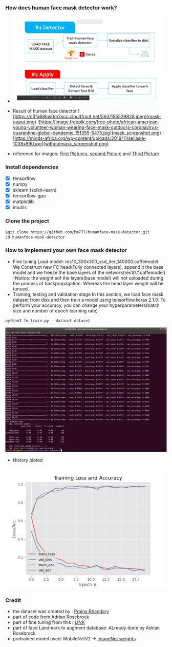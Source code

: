 ### How does human face mask detector work?
 - ![explanaition](screen.png)

 - Result of human face detector
 ![https://d3fa68hw0m2vcc.cloudfront.net/563/195539828.jpeg](mask-ouput.png)
![https://image.freepik.com/free-photo/african-american-young-volunteer-woman-wearing-face-mask-outdoors-coronavirus-quarantine-global-pandemic_151355-5475.jpg](mask_screenshot.png)
![https://minds-africa.org/wp-content/uploads/2019/11/sellasie-1038x890.jpg](withoutmask_screenshot.png)

 - reference for images: [First Pictures](https://d3fa68hw0m2vcc.cloudfront.net/563/195539828.jpeg), [second Picture](https://image.freepik.com/free-photo/african-american-young-volunteer-woman-wearing-face-mask-outdoors-coronavirus-quarantine-global-pandemic_) and [Third Picture](https://minds-africa.org/wp-content/uploads/2019/11/sellasie-1038x890.jpg)


### Install dependencies
 - [x] tensorflow
 - [x] numpy      
 - [x] sklearn  (scikit-learn) 
 - [x] tensorflow-gpu
 - [x] matplotlib
 - [x] imutils

### Clone the project
```
$git clone https://github.com/bm777/humanface-mask-detector.git
cd humanface-mask-detector
```

### How to implement your own face mask detector

 - Fine tuning
 Load model: res10_300x300_ssd_iter_140000.caffemodel.
 We Construct  new FC head(Fully connected layers), append it the base model and we freeze the base layers of the network(res10.*.caffemodel)
 -Notice: the weight sof the layers(base model) will not uploaded during the process of backpropagation. Whereas the head layer weight will be tunued. 
 - Training, testing and validation stage
 In this section, we load face mask dataset from disk and then train a model using tensorflow.keras 2.1.0.
 To perform your accuracy, you can change your hyperparameters(batch size and number of epoch learning rate)
 ```
 python3 fm_train.py --dataset dataset
 ```
![Training phase](best-accu.png)
 - History ploted

![History of training and validation stage](ploted.png)

### Credit
 - the dataset was created by : [Prajna Bhandary](https://lnkd.in/fJTAP_D)
 - part of code from [Adrian Rosebrock](https://www.pyimagesearch.com/2020/05/04/covid-19-face-mask-detector-with-opencv-keras-tensorflow-and-deep-learning/)
 - part of fine tuning from this : [LINK](https://www.pyimagesearch.com/2019/06/03/fine-tuning-with-keras-and-deep-learning/)
 - part of face Landmark to augment database: ALready done by Adrian Rosebrock
 - pretrained model used: MobileNetV2 -> [ImageNet weights](http://www.image-net.org/)